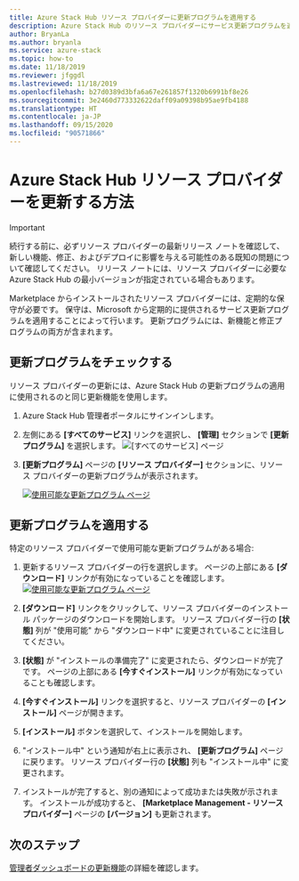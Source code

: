 ```yaml
---
title: Azure Stack Hub リソース プロバイダーに更新プログラムを適用する
description: Azure Stack Hub のリソース プロバイダーにサービス更新プログラムを適用する方法について説明します。
author: BryanLa
ms.author: bryanla
ms.service: azure-stack
ms.topic: how-to
ms.date: 11/18/2019
ms.reviewer: jfggdl
ms.lastreviewed: 11/18/2019
ms.openlocfilehash: b27d0389d3bfa6a67e261857f1320b6991bf8e26
ms.sourcegitcommit: 3e2460d773332622daff09a09398b95ae9fb4188
ms.translationtype: HT
ms.contentlocale: ja-JP
ms.lasthandoff: 09/15/2020
ms.locfileid: "90571866"
---
```

# <a name="how-to-update-an-azure-stack-hub-resource-provider"></a>Azure Stack Hub リソース プロバイダーを更新する方法

> [!IMPORTANT]
> 続行する前に、必ずリソース プロバイダーの最新リリース ノートを確認して、新しい機能、修正、およびデプロイに影響を与える可能性のある既知の問題について確認してください。 リリース ノートには、リソース プロバイダーに必要な Azure Stack Hub の最小バージョンが指定されている場合もあります。

Marketplace からインストールされたリソース プロバイダーには、定期的な保守が必要です。 保守は、Microsoft から定期的に提供されるサービス更新プログラムを適用することによって行います。 更新プログラムには、新機能と修正プログラムの両方が含まれます。  

## <a name="check-for-updates"></a>更新プログラムをチェックする

リソース プロバイダーの更新には、Azure Stack Hub の更新プログラムの適用に使用されるのと同じ更新機能を使用します。

1. Azure Stack Hub 管理者ポータルにサインインします。
2. 左側にある **[すべてのサービス]** リンクを選択し、 **[管理]** セクションで **[更新プログラム]** を選択します。
   ![[すべてのサービス] ページ](media/resource-provider-apply-updates/1-all-services.png)

3. **[更新プログラム]** ページの **[リソース プロバイダー]** セクションに、リソース プロバイダーの更新プログラムが表示されます。

   [![使用可能な更新プログラム ページ](media/resource-provider-apply-updates/3-update-available.png)](media/resource-provider-apply-updates/3-update-available.png#lightbox)

## <a name="apply-an-update"></a>更新プログラムを適用する

特定のリソース プロバイダーで使用可能な更新プログラムがある場合:

1. 更新するリソース プロバイダーの行を選択します。 ページの上部にある **[ダウンロード]** リンクが有効になっていることを確認します。
   [![使用可能な更新プログラム ページ](media/resource-provider-apply-updates/4-download.png)](media/resource-provider-apply-updates/3-update-available.png#lightbox)

2. **[ダウンロード]** リンクをクリックして、リソース プロバイダーのインストール パッケージのダウンロードを開始します。 リソース プロバイダー行の **[状態]** 列が "使用可能" から "ダウンロード中" に変更されていることに注目してください。
3. **[状態]** が "インストールの準備完了" に変更されたら、ダウンロードが完了です。 ページの上部にある **[今すぐインストール]** リンクが有効になっていることも確認します。
4. **[今すぐインストール]** リンクを選択すると、リソース プロバイダーの **[インストール]** ページが開きます。 
5. **[インストール]** ボタンを選択して、インストールを開始します。
6. "インストール中" という通知が右上に表示され、 **[更新プログラム]** ページに戻ります。 リソース プロバイダー行の **[状態]** 列も "インストール中" に変更されます。
7. インストールが完了すると、別の通知によって成功または失敗が示されます。 インストールが成功すると、 **[Marketplace Management - リソース プロバイダー]** ページの **[バージョン]** も更新されます。

## <a name="next-steps"></a>次のステップ

[管理者ダッシュボードの更新機能](azure-stack-apply-updates.md)の詳細を確認します。
